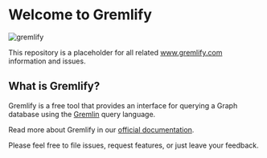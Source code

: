 # Welcome to Gremlify
![gremlify](https://i.imgur.com/SoefiPf.png)

This repository is a placeholder for all related www.gremlify.com information and issues.

## What is Gremlify?
Gremlify is a free tool that provides an interface for querying a Graph database using the [Gremlin](http://tinkerpop.apache.org/gremlin.html) query language.

Read more about Gremlify in our [official documentation](https://gremlify.gitbook.io/gremlify/).

Please feel free to file issues, request features, or just leave your feedback.


